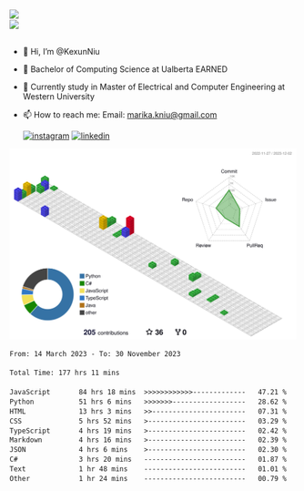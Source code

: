 <a href="https://github.com/anuraghazra/github-readme-stats">
  <img align="center" src="https://github-readme-stats.vercel.app/api?username=KexunNiu&show_icons=true" />
</a>
</br>
<a href="https://github.com/anuraghazra/github-readme-stats">
  <img align="center" src="https://github-readme-stats.vercel.app/api/top-langs/?username=KexunNiu" />
</a>

</br>
</br>

- 👋 Hi, I’m @KexunNiu
- 👀 Bachelor of Computing Science at Ualberta EARNED
- 🌱 Currently study in Master of Electrical and Computer Engineering at Western University
- 📫 How to reach me: Email: marika.kniu@gmail.com
  
  [![instagram](https://github.com/shikhar1020jais1/Git-Social/blob/master/Icons/Instagram1.png (Instagram))][1] [![linkedin](https://github.com/shikhar1020jais1/Git-Social/blob/master/Icons/LinkedIn1.png (LinkedIn))][2]

<!-- To Link your profile to the media buttons -->

[1]: https://www.instagram.com/barryn719_
[2]: https://www.linkedin.com/in/kexun-niu



![](./profile-3d-contrib/profile-gitblock.svg)

<!--START_SECTION:waka-->

```txt
From: 14 March 2023 - To: 30 November 2023

Total Time: 177 hrs 11 mins

JavaScript       84 hrs 18 mins  >>>>>>>>>>>>-------------   47.21 %
Python           51 hrs 6 mins   >>>>>>>------------------   28.62 %
HTML             13 hrs 3 mins   >>-----------------------   07.31 %
CSS              5 hrs 52 mins   >------------------------   03.29 %
TypeScript       4 hrs 19 mins   >------------------------   02.42 %
Markdown         4 hrs 16 mins   >------------------------   02.39 %
JSON             4 hrs 6 mins    >------------------------   02.30 %
C#               3 hrs 20 mins   -------------------------   01.87 %
Text             1 hr 48 mins    -------------------------   01.01 %
Other            1 hr 24 mins    -------------------------   00.79 %
```

<!--END_SECTION:waka-->

